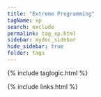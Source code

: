 ```yaml
---
title: "Extreme Programming"
tagName: xp
search: exclude
permalink: tag_xp.html
sidebar: mydoc_sidebar
hide_sidebar: true
folder: tags
---
```


{% include taglogic.html %}

{% include links.html %}
